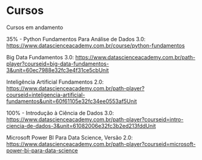 # Cursos
Cursos em andamento

35% - Python Fundamentos Para Análise de Dados 3.0: https://www.datascienceacademy.com.br/course/python-fundamentos

Big Data Fundamentos 3.0: https://www.datascienceacademy.com.br/path-player?courseid=big-data-fundamentos-3&unit=60ec7988e32fc3e4f31ce5cbUnit

Inteligência Artificial Fundamentos 2.0: https://www.datascienceacademy.com.br/path-player?courseid=inteligencia-artificial-fundamentos&unit=60f61105e32fc34ee0553af5Unit

100% - Introdução à Ciência de Dados 3.0: https://www.datascienceacademy.com.br/path-player?courseid=intro-ciencia-de-dados-3&unit=61082006e32fc3b2ed213fddUnit

Microsoft Power BI Para Data Science, Versão 2.0: https://www.datascienceacademy.com.br/path-player?courseid=microsoft-power-bi-para-data-science

